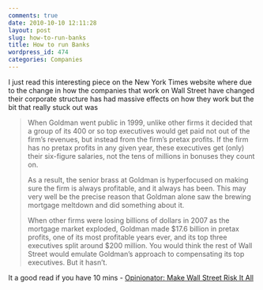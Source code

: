 ```yaml
---
comments: true
date: 2010-10-10 12:11:28
layout: post
slug: how-to-run-banks
title: How to run Banks
wordpress_id: 474
categories: Companies
---
```


I just read this interesting piece on the New York Times website where due to the change in how the companies that work on Wall Street have changed their corporate structure has had massive effects on how they work but the bit that really stuck out was


> When Goldman went public in 1999, unlike other firms it decided that a group of its 400 or so top executives would get paid not out of the firm’s revenues, but instead from the firm’s pretax profits. If the firm has no pretax profits in any given year, these executives get (only) their six-figure salaries, not the tens of millions in bonuses they count on.
>
> As a result, the senior brass at Goldman is hyperfocused on making sure the firm is always profitable, and it always has been. This may very well be the precise reason that Goldman alone saw the brewing mortgage meltdown and did something about it.
>
> When other firms were losing billions of dollars in 2007 as the mortgage market exploded, Goldman made $17.6 billion in pretax profits, one of its most profitable years ever, and its top three executives split around $200 million. You would think the rest of Wall Street would emulate Goldman’s approach to compensating its top executives. But it hasn’t.


It a good read if you have 10 mins - [Opinionator: Make Wall Street Risk It All](http://opinionator.blogs.nytimes.com/2010/10/07/make-wall-street-risk-it-all/)
